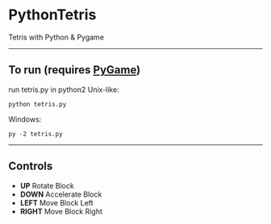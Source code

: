 # PythonTetris
Tetris with Python &amp; Pygame

---

## To run (requires [PyGame](http://www.pygame.org/hifi.html))
run tetris.py in python2
Unix-like:
```
python tetris.py
```
Windows:
```
py -2 tetris.py
```

---
## Controls
+ __UP__ Rotate Block
+ __DOWN__ Accelerate Block
+ __LEFT__ Move Block Left
+ __RIGHT__ Move Block Right

